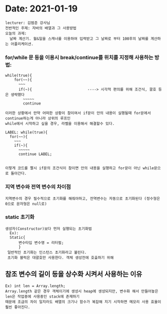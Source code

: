 # Date: 2021-01-19  
    lecturer: 김범준 강사님  
    전반적인 주제: 자바의 배열과 그 사용방법  
    오늘의 과제:  
      날짜 계산기. 월&일을 스캐너를 이용하여 입력받고 그 날짜로 부터 100후의 날짜를 계산하는 어플리케이션.  

### for/while 문 등을 이용시 break/continue를 위치를 지정해 사용하는 방법:     


    while(true){
        for(~~){
          ~~~
          if(~){                         ----> 시각적 편의를 위해 조건식, 괄호 등은 생략했다
            ~~~~~
            continue

    이러한 상황에서 만약 어떠한 상황이 참이여서 if문이 안의 내용이 실행될때 for문에서 continue하는게 아니라 상위의 루프인 
    while에서 시작하고 싶을 경우, 라벨을 이용해서 해결할수 있다.
    
    LABEL: while(true){
      for(~~){
        ~~~
        if(~){
          ~~~~~
          continue LABEL;


    이렇게 코드를 짤시 if문의 조건식이 참이면 안의 내용을 실행하고 for문이 아닌 while문으로 돌아간다.
  
### 지역 변수와 전역 변수의 차이점  
    지역변수의 경우 필수적으로 초기화를 해줘야하고, 전역변수는 자동으로 초기화된다 (정수형은 0으로 문자형은 null로)

### static 초기화 
    생성자(Constructor)보다 먼저 실행되는 초기화법
      Ex):
      Static{
          변수타입 변수명 = 리터럴;
          }
     일반적인 초기화는 인스턴스 초기화라고 불린다.
     초기화 블럭은 대괄호만 사용한다. 객체 생성전에 호출하기 위해
   
## 참조 변수의 길이 등을 상수화 시켜서 사용하는 이유
    Ex) int len = Array.length;
    Array.length 같은 경우 객체이기에 생성시 heap에 생성되지만, 변수화 해서 만들어놓은 len은 작업중에 사용중인 stack에 존재하기 
    때문에 조금의 차이 일지라도	배열의 크기나 함수가 복잡해 지기 시작하면 메모리 사용 효율이 훨씬 좋아진다.
